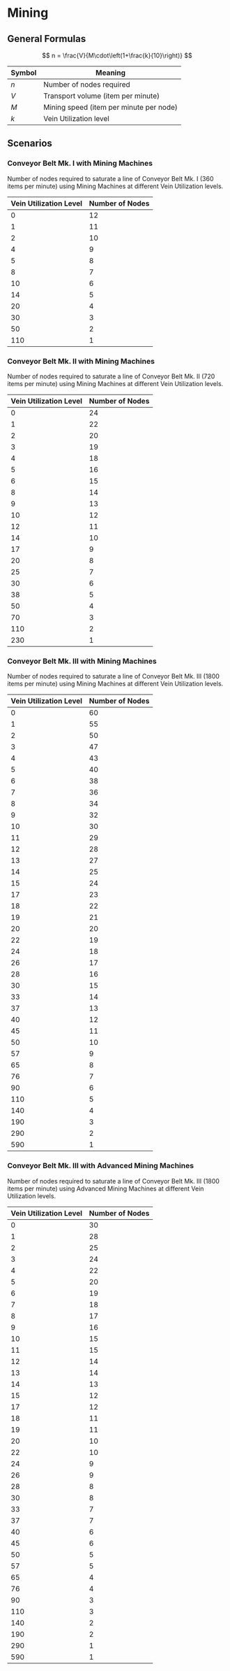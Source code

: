 # Mining

## General Formulas

$$
n = \frac{V}{M\cdot\left(1+\frac{k}{10}\right)}
$$

| Symbol | Meaning                                   |
| ------ | ----------------------------------------- |
| $n$    | Number of nodes required                  |
| $V$    | Transport volume (item per minute) |
| $M$    | Mining speed (item per minute per node)   |
| $k$    | Vein Utilization level                    |

## Scenarios

### Conveyor Belt Mk. I with Mining Machines

Number of nodes required to saturate a line of Conveyor Belt Mk. I (360 items per minute) using Mining Machines at different Vein Utilization levels.

| Vein Utilization Level | Number of Nodes |
| ---------------------- | --------------- |
| 0                      | 12              |
| 1                      | 11              |
| 2                      | 10              |
| 4                      | 9               |
| 5                      | 8               |
| 8                      | 7               |
| 10                     | 6               |
| 14                     | 5               |
| 20                     | 4               |
| 30                     | 3               |
| 50                     | 2               |
| 110                    | 1               |

### Conveyor Belt Mk. II with Mining Machines

Number of nodes required to saturate a line of Conveyor Belt Mk. II (720 items per minute) using Mining Machines at different Vein Utilization levels.

| Vein Utilization Level | Number of Nodes |
| ---------------------- | --------------- |
| 0                      | 24              |
| 1                      | 22              |
| 2                      | 20              |
| 3                      | 19              |
| 4                      | 18              |
| 5                      | 16              |
| 6                      | 15              |
| 8                      | 14              |
| 9                      | 13              |
| 10                     | 12              |
| 12                     | 11              |
| 14                     | 10              |
| 17                     | 9               |
| 20                     | 8               |
| 25                     | 7               |
| 30                     | 6               |
| 38                     | 5               |
| 50                     | 4               |
| 70                     | 3               |
| 110                    | 2               |
| 230                    | 1               |

### Conveyor Belt Mk. III with Mining Machines

Number of nodes required to saturate a line of Conveyor Belt Mk. III (1800 items per minute) using Mining Machines at different Vein Utilization levels.

| Vein Utilization Level | Number of Nodes |
| ---------------------- | --------------- |
| 0                      | 60              |
| 1                      | 55              |
| 2                      | 50              |
| 3                      | 47              |
| 4                      | 43              |
| 5                      | 40              |
| 6                      | 38              |
| 7                      | 36              |
| 8                      | 34              |
| 9                      | 32              |
| 10                     | 30              |
| 11                     | 29              |
| 12                     | 28              |
| 13                     | 27              |
| 14                     | 25              |
| 15                     | 24              |
| 17                     | 23              |
| 18                     | 22              |
| 19                     | 21              |
| 20                     | 20              |
| 22                     | 19              |
| 24                     | 18              |
| 26                     | 17              |
| 28                     | 16              |
| 30                     | 15              |
| 33                     | 14              |
| 37                     | 13              |
| 40                     | 12              |
| 45                     | 11              |
| 50                     | 10              |
| 57                     | 9               |
| 65                     | 8               |
| 76                     | 7               |
| 90                     | 6               |
| 110                    | 5               |
| 140                    | 4               |
| 190                    | 3               |
| 290                    | 2               |
| 590                    | 1               |

### Conveyor Belt Mk. III with Advanced Mining Machines

Number of nodes required to saturate a line of Conveyor Belt Mk. III (1800 items per minute) using Advanced Mining Machines at different Vein Utilization levels.

| Vein Utilization Level | Number of Nodes |
| ---------------------- | --------------- |
| 0                      | 30              |
| 1                      | 28              |
| 2                      | 25              |
| 3                      | 24              |
| 4                      | 22              |
| 5                      | 20              |
| 6                      | 19              |
| 7                      | 18              |
| 8                      | 17              |
| 9                      | 16              |
| 10                     | 15              |
| 11                     | 15              |
| 12                     | 14              |
| 13                     | 14              |
| 14                     | 13              |
| 15                     | 12              |
| 17                     | 12              |
| 18                     | 11              |
| 19                     | 11              |
| 20                     | 10              |
| 22                     | 10              |
| 24                     | 9               |
| 26                     | 9               |
| 28                     | 8               |
| 30                     | 8               |
| 33                     | 7               |
| 37                     | 7               |
| 40                     | 6               |
| 45                     | 6               |
| 50                     | 5               |
| 57                     | 5               |
| 65                     | 4               |
| 76                     | 4               |
| 90                     | 3               |
| 110                    | 3               |
| 140                    | 2               |
| 190                    | 2               |
| 290                    | 1               |
| 590                    | 1               |
